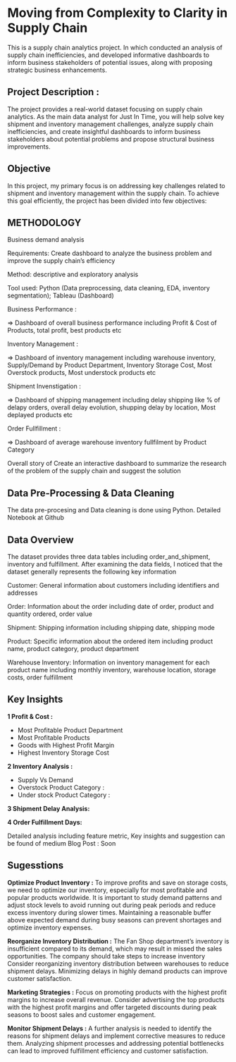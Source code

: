 # Moving from Complexity to Clarity in Supply Chain

This is a supply chain analytics project. In which conducted an analysis of supply chain inefficiencies, and developed informative dashboards to inform business stakeholders of potential issues, along with proposing strategic business enhancements.

## Project Description :

The project provides a real-world dataset focusing on supply chain analytics. As the main data analyst for Just In Time, you will help solve key shipment and inventory management challenges, analyze supply chain inefficiencies, and create insightful dashboards to inform business stakeholders about potential problems and propose structural business improvements.

## Objective

In this project, my primary focus is on addressing key challenges related to shipment and inventory management within the supply chain. To achieve this goal efficiently, the project has been divided into few objectives:

## METHODOLOGY

Business demand analysis

Requirements: Create dashboard to analyze the business problem and improve the supply chain’s efficiency

Method: descriptive and exploratory analysis

Tool used: Python (Data preprocessing, data cleaning, EDA, inventory segmentation); Tableau (Dashboard)

Business Performance :

=> Dashboard of overall business performance including Profit & Cost of Products, total profit, best products etc

Inventory Management :

=> Dashboard of inventory management including warehouse inventory, Supply/Demand by Product Department, Inventory Storage Cost, Most Overstock products, Most understock products etc

Shipment Invenstigation :

=> Dashboard of shipping management including delay shipping like % of delapy orders, overall delay evolution, shupping delay by location, Most deplayed products etc

Order Fullfillment :

=> Dashboard of average warehouse inventory fullfilment by Product Category

Overall story of Create an interactive dashboard to summarize the research of the problem of the supply chain and suggest the solution

## Data Pre-Processing & Data Cleaning

The data pre-procesing and Data cleaning is done using Python.
Detailed Notebook at Github

## Data Overview

The dataset provides three data tables including order_and_shipment, inventory and fulfillment. After examining the data fields, I noticed that the dataset generally represents the following key information

Customer: General information about customers including identifiers and addresses

Order: Information about the order including date of order, product and quantity ordered, order value

Shipment: Shipping information including shipping date, shipping mode

Product: Specific information about the ordered item including product name, product category, product department

Warehouse Inventory: Information on inventory management for each product name including monthly inventory, warehouse location, storage costs, order fulfillment

## Key Insights

**1 Profit & Cost :**

- Most Profitable Product Department
- Most Profitable Products
- Goods with Highest Profit Margin
- Highest Inventory Storage Cost

**2 Inventory Analysis :**

- Supply Vs Demand
- Overstock Product Category :
- Under stock Product Category :

**3 Shipment Delay Analysis:**

**4 Order Fulfillment Days:**

Detailed analysis including feature metric, Key insights and suggestion can be found of medium Blog Post : Soon

## Sugesstions

**Optimize Product Inventory :**
To improve profits and save on storage costs, we need to optimize our inventory, especially for most profitable and popular products worldwide. It is important to study demand patterns and adjust stock levels to avoid running out during peak periods and reduce excess inventory during slower times. Maintaining a reasonable buffer above expected demand during busy seasons can prevent shortages and optimize inventory expenses.

**Reorganize Inventory Distribution :**
The Fan Shop department’s inventory is insufficient compared to its demand, which may result in missed the sales opportunities. The company should take steps to increase inventory
Consider reorganizing inventory distribution between warehouses to reduce shipment delays. Minimizing delays in highly demand products can improve customer satisfaction.

**Marketing Strategies :**
Focus on promoting products with the highest profit margins to increase overall revenue. Consider advertising the top products with the highest profit margins and offer targeted discounts during peak seasons to boost sales and customer engagement.

**Monitor Shipment Delays :**
A further analysis is needed to identify the reasons for shipment delays and implement corrective measures to reduce them. Analyzing shipment processes and addressing potential bottlenecks can lead to improved fulfillment efficiency and customer satisfaction.
